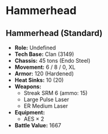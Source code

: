 # Hammerhead
## Hammerhead (Standard)
- **Role:** Undefined
- **Tech Base:** Clan (3149)
- **Chassis:** 45 tons (Endo Steel)
- **Movement:** 6 / 8 / 0, XL
- **Armor:** 120 (Hardened)
- **Heat Sinks:** 10 (20)
- **Weapons:**
  - Streak SRM 6 (ammo: 15)
  - Large Pulse Laser
  - ER Medium Laser
- **Equipment:**
  - AES × 2
- **Battle Value:** 1667

